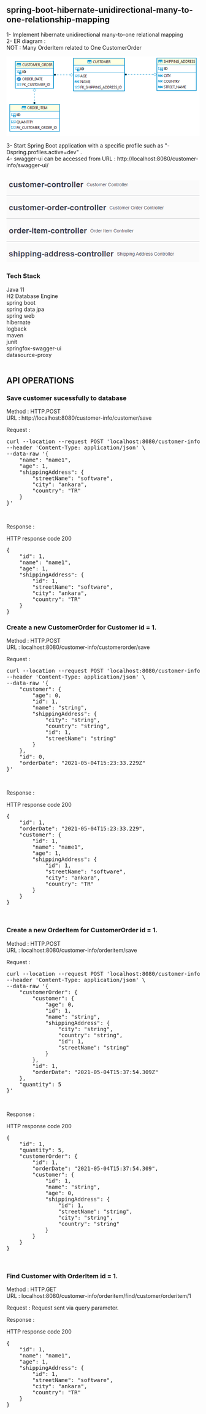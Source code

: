 ## spring-boot-hibernate-unidirectional-many-to-one-relationship-mapping

1- Implement hibernate unidirectional many-to-one relational mapping <br/>
2- ER diagram :  <br/>
NOT : Many OrderItem related to One CustomerOrder <br/>

![alt text](https://github.com/tufangorel/spring-boot-hibernate-unidirectional-many-to-one-relationship-mapping/blob/main/customer_order_item_er_diagram.png) <br/>


3- Start Spring Boot application with a specific profile such as "-Dspring.profiles.active=dev" . <br/>
4- swagger-ui can be accessed from URL : http://localhost:8080/customer-info/swagger-ui/ <br/><br/>

![alt text](https://github.com/tufangorel/spring-boot-hibernate-unidirectional-many-to-one-relationship-mapping/blob/main/order_item_swagger_ui.png)
<br/>

### Tech Stack
Java 11 <br/>
H2 Database Engine <br/>
spring boot <br/>
spring data jpa <br/>
spring web <br/>
hibernate <br/>
logback <br/>
maven <br/>
junit <br/>
springfox-swagger-ui <br/>
datasource-proxy <br/>
<br/>


## API OPERATIONS
### Save customer sucessfully to database

Method : HTTP.POST <br/>
URL : http://localhost:8080/customer-info/customer/save <br/>

Request : 
<pre>
curl --location --request POST 'localhost:8080/customer-info/customer/save' \
--header 'Content-Type: application/json' \
--data-raw '{
    "name": "name1",
    "age": 1,
    "shippingAddress": {
        "streetName": "software",
        "city": "ankara",
        "country": "TR"
    }
}'
</pre><br/>

Response : 

HTTP response code 200 <br/>
<pre>
{
    "id": 1,
    "name": "name1",
    "age": 1,
    "shippingAddress": {
        "id": 1,
        "streetName": "software",
        "city": "ankara",
        "country": "TR"
    }
}
</pre>

### Create a new CustomerOrder for Customer id = 1.

Method : HTTP.POST <br/>
URL : localhost:8080/customer-info/customerorder/save <br/>

Request : 
<pre>
curl --location --request POST 'localhost:8080/customer-info/customerorder/save' \
--header 'Content-Type: application/json' \
--data-raw '{
    "customer": {
        "age": 0,
        "id": 1,
        "name": "string",
        "shippingAddress": {
            "city": "string",
            "country": "string",
            "id": 1,
            "streetName": "string"
        }
    },
    "id": 0,
    "orderDate": "2021-05-04T15:23:33.229Z"
}'
</pre><br/>

Response : 

HTTP response code 200 <br/>
<pre>
{
    "id": 1,
    "orderDate": "2021-05-04T15:23:33.229",
    "customer": {
        "id": 1,
        "name": "name1",
        "age": 1,
        "shippingAddress": {
            "id": 1,
            "streetName": "software",
            "city": "ankara",
            "country": "TR"
        }
    }
}
</pre><br/>

### Create a new OrderItem for CustomerOrder id = 1.

Method : HTTP.POST <br/>
URL : localhost:8080/customer-info/orderitem/save <br/>

Request : 
<pre>
curl --location --request POST 'localhost:8080/customer-info/orderitem/save' \
--header 'Content-Type: application/json' \
--data-raw '{
    "customerOrder": {
        "customer": {
            "age": 0,
            "id": 1,
            "name": "string",
            "shippingAddress": {
                "city": "string",
                "country": "string",
                "id": 1,
                "streetName": "string"
            }
        },
        "id": 1,
        "orderDate": "2021-05-04T15:37:54.309Z"
    },
    "quantity": 5
}'
</pre><br/>

Response : 

HTTP response code 200 <br/>
<pre>
{
    "id": 1,
    "quantity": 5,
    "customerOrder": {
        "id": 1,
        "orderDate": "2021-05-04T15:37:54.309",
        "customer": {
            "id": 1,
            "name": "string",
            "age": 0,
            "shippingAddress": {
                "id": 1,
                "streetName": "string",
                "city": "string",
                "country": "string"
            }
        }
    }
}
</pre><br/>

### Find Customer with OrderItem id = 1.

Method : HTTP.GET <br/>
URL : localhost:8080/customer-info/orderitem/find/customer/orderitem/1 <br/>

Request : Request sent via query parameter.

Response : 

HTTP response code 200 <br/>
<pre>
{
    "id": 1,
    "name": "name1",
    "age": 1,
    "shippingAddress": {
        "id": 1,
        "streetName": "software",
        "city": "ankara",
        "country": "TR"
    }
}
</pre><br/>
